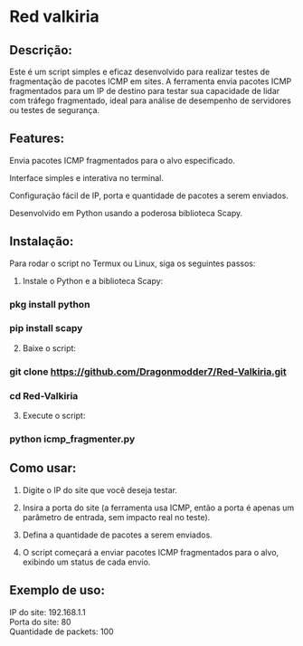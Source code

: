# Red valkiria 

## Descrição:
Este é um script simples e eficaz desenvolvido para realizar testes de fragmentação de pacotes ICMP em sites. A ferramenta envia pacotes ICMP fragmentados para um IP de destino para testar sua capacidade de lidar com tráfego fragmentado, ideal para análise de desempenho de servidores ou testes de segurança.

## Features:

Envia pacotes ICMP fragmentados para o alvo especificado.

Interface simples e interativa no terminal.

Configuração fácil de IP, porta e quantidade de pacotes a serem enviados.

Desenvolvido em Python usando a poderosa biblioteca Scapy.


## Instalação:
Para rodar o script no Termux ou Linux, siga os seguintes passos:

1. Instale o Python e a biblioteca Scapy:

### pkg install python
### pip install scapy


2. Baixe o script:

### git clone https://github.com/Dragonmodder7/Red-Valkiria.git
### cd Red-Valkiria


3. Execute o script:

### python icmp_fragmenter.py



## Como usar:

1. Digite o IP do site que você deseja testar.


2. Insira a porta do site (a ferramenta usa ICMP, então a porta é apenas um parâmetro de entrada, sem impacto real no teste).


3. Defina a quantidade de pacotes a serem enviados.


4. O script começará a enviar pacotes ICMP fragmentados para o alvo, exibindo um status de cada envio.



## Exemplo de uso:

IP do site: 192.168.1.1  
Porta do site: 80  
Quantidade de packets: 100
